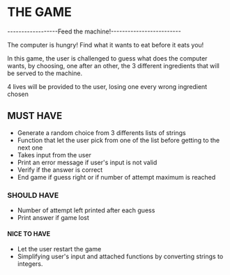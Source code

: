 # THE GAME
------------------Feed the machine!-------------------------

The computer is hungry! Find what it wants to eat before it eats you!

In this game, the user is challenged to guess what does the computer wants, by choosing, one after an other, the 3 different ingredients that will be served to the machine.

4 lives will be provided to the user, losing one every wrong ingredient chosen


## MUST HAVE
- Generate a random choice from 3 differents lists of strings
- Function that let the user pick from one of the list before getting to the next one
- Takes input from the user
- Print an error message if user's input is not valid
- Verify if the answer is correct
- End game if guess right or if number of attempt maximum is reached


### SHOULD HAVE
- Number of attempt left printed after each guess
- Print answer if game lost

#### NICE TO HAVE
- Let the user restart the game
- Simplifying user's input and attached functions by converting strings to integers.


